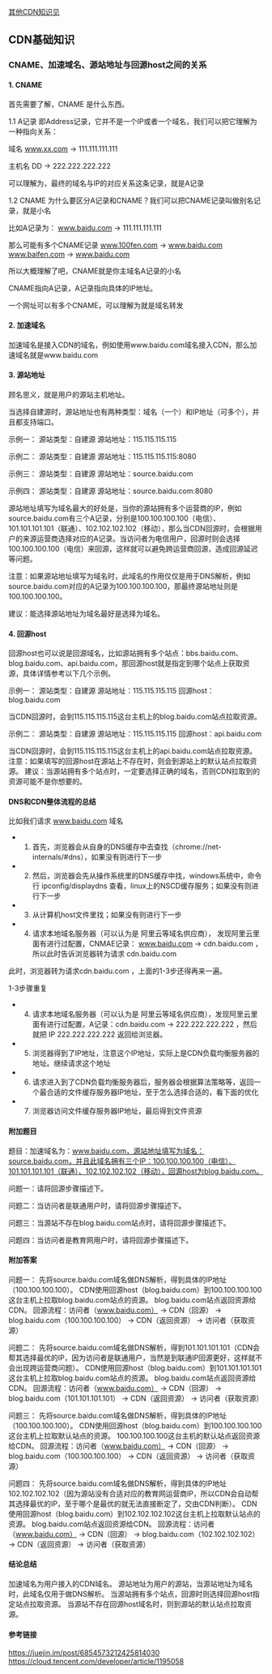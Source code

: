 
[其他CDN知识见](../CDN/README.md)

## CDN基础知识

### CNAME、加速域名、源站地址与回源host之间的关系

#### 1. CNAME
首先需要了解，CNAME 是什么东西。

1.1 A记录
即Address记录，它并不是一个IP或者一个域名，我们可以把它理解为一种指向关系：

域名 www.xx.com → 111.111.111.111

主机名 DD → 222.222.222.222

可以理解为，最终的域名与IP的对应关系这条记录，就是A记录

1.2 CNAME
为什么要区分A记录和CNAME？我们可以把CNAME记录叫做别名记录，就是小名

比如A记录为：
www.baidu.com → 111.111.111.111

那么可能有多个CNAME记录
www.100fen.com → www.baidu.com
www.baifen.com → www.baidu.com

所以大概理解了吧，CNAME就是你主域名A记录的小名

CNAME指向A记录，A记录指向具体的IP地址。

一个网址可以有多个CNAME，可以理解为就是域名转发

#### 2. 加速域名
加速域名是接入CDN的域名，例如使用www.baidu.com域名接入CDN，那么加速域名就是www.baidu.com

#### 3. 源站地址
顾名思义，就是用户的源站主机地址。

当选择自建源时，源站地址也有两种类型：域名（一个）和IP地址（可多个），并且都支持端口。

示例一：
源站类型：自建源
源站地址：115.115.115.115

示例二：
源站类型：自建源
源站地址：115.115.115.115:8080

示例三：
源站类型：自建源
源站地址：source.baidu.com

示例四：
源站类型：自建源
源站地址：source.baidu.com:8080

源站地址填写为域名最大的好处是，当你的源站拥有多个运营商的IP，例如source.baidu.com有三个A记录，分别是100.100.100.100（电信）、101.101.101.101（联通）、102.102.102.102（移动），那么当CDN回源时，会根据用户的来源运营商选择对应的A记录。当访问者为电信用户，回源时则会选择100.100.100.100（电信）来回源，这样就可以避免跨运营商回源，造成回源延迟等问题。

注意：如果源站地址填写为域名时，此域名的作用仅仅是用于DNS解析，例如source.baidu.com对应的A记录为100.100.100.100，那最终源站地址则是100.100.100.100。

建议：能选择源站地址为域名最好是选择为域名。

#### 4. 回源host
回源host也可以说是回源域名，比如源站拥有多个站点：bbs.baidu.com、blog.baidu.com、api.baidu.com，那回源host就是指定到哪个站点上获取资源，具体详情参考以下几个示例。

示例一：
源站类型：自建源
源站地址：115.115.115.115
回源host：blog.baidu.com

当CDN回源时，会到115.115.115.115这台主机上的blog.baidu.com站点拉取资源。

示例二：
源站类型：自建源
源站地址：115.115.115.115
回源host：api.baidu.com

当CDN回源时，会到115.115.115.115这台主机上的api.baidu.com站点拉取资源。
注意：如果填写的回源host在源站上不存在时，则会到源站上的默认站点拉取资源。
建议：当源站拥有多个站点时，一定要选择正确的域名，否则CDN拉取到的资源可能不是你想要的。

#### DNS和CDN整体流程的总结
比如我们请求 www.baidu.com 域名

- 1. 首先，浏览器会从自身的DNS缓存中去查找（chrome://net-internals/#dns），如果没有则进行下一步

- 2. 然后，浏览器会先从操作系统里的DNS缓存中找，windows系统中，命令行 ipconfig/displaydns 查看，linux上的NSCD缓存服务；如果没有则进行下一步

- 3. 从计算机host文件里找；如果没有则进行下一步

- 4. 请求本地域名服务器（可以认为是 阿里云等域名供应商），
发现阿里云里面有进行过配置，CNMAE记录： www.baidu.com → cdn.baidu.com ，所以此时告诉浏览器转为请求 cdn.baidu.com

此时，浏览器转为请求cdn.baidu.com ，上面的1-3步还得再来一遍。

1-3步骤重复

- 4. 请求本地域名服务器（可以认为是 阿里云等域名供应商），发现阿里云里面有进行过配置，A记录：cdn.baidu.com → 222.222.222.222 ，然后就把 IP 222.222.222.222 返回给浏览器。

- 5. 浏览器得到了IP地址，注意这个IP地址，实际上是CDN负载均衡服务器的地址。继续请求这个地址

- 6. 请求进入到了CDN负载均衡服务器后，服务器会根据算法策略等，返回一个最合适的文件缓存服务器IP地址，至于怎么选择合适的，看下面的优化

- 7. 浏览器访问文件缓存服务器IP地址，最后得到文件资源

#### 附加题目
题目：加速域名为：www.baidu.com，源站地址填写为域名：source.baidu.com，并且此域名拥有三个IP：100.100.100.100（电信）、101.101.101.101（联通）、102.102.102.102（移动），回源host为blog.baidu.com。

问题一：请将回源步骤描述下。

问题二：当访问者是联通用户时，请将回源步骤描述下。

问题三：当源站不存在blog.baidu.com站点时，请将回源步骤描述下。

问题四：当访问者是教育网用户时，请将回源步骤描述下。

#### 附加答案
问题一：
先将source.baidu.com域名做DNS解析，得到具体的IP地址（100.100.100.100）。
CDN使用回源host（blog.baidu.com）到100.100.100.100这台主机上拉取blog.baidu.com站点的资源。
blog.baidu.com站点返回资源给CDN。
回源流程：访问者（www.baidu.com） -> CDN（回源） -> blog.baidu.com（100.100.100.100） -> CDN（返回资源） -> 访问者（获取资源）

问题二：
先将source.baidu.com域名做DNS解析，得到101.101.101.101（CDN会帮其选择最优的IP，因为访问者是联通用户，当然是到联通IP回源更好，这样就不会出现跨运营商问题）。
CDN使用回源host（blog.baidu.com）到101.101.101.101这台主机上拉取blog.baidu.com站点的资源。
blog.baidu.com站点返回资源给CDN。
回源流程：访问者（www.baidu.com） -> CDN（回源） -> blog.baidu.com（101.101.101.101） -> CDN（返回资源） -> 访问者（获取资源）

问题三：
先将source.baidu.com域名做DNS解析，得到具体的IP地址（100.100.100.100）。
CDN使用回源host（blog.baidu.com）到100.100.100.100这台主机上拉取默认站点的资源。
100.100.100.100这台主机的默认站点返回资源给CDN。
回源流程：访问者（www.baidu.com） -> CDN（回源） -> blog.baidu.com（100.100.100.100） -> CDN（返回资源） -> 访问者（获取资源）

问题四：
先将source.baidu.com域名做DNS解析，得到具体的IP地址102.102.102.102（因为源站没有合适对应的教育网运营商IP，所以CDN会自动帮其选择最优的IP，至于哪个是最优的就无法直接断定了，交由CDN判断）。
CDN使用回源host（blog.baidu.com）到102.102.102.102这台主机上拉取默认站点的资源。
blog.baidu.com站点返回资源给CDN。
回源流程：访问者（www.baidu.com） -> CDN（回源） -> blog.baidu.com（102.102.102.102） -> CDN（返回资源） -> 访问者（获取资源）

#### 结论总结

加速域名为用户接入的CDN域名。
源站地址为用户的源站，当源站地址为域名时，此域名仅用于做DNS解析。
当源站拥有多个站点，回源时则选择回源host指定站点拉取资源。
当源站不存在回源host域名时，则到源站的默认站点拉取资源。

#### 参考链接
https://juejin.im/post/6854573212425814030
https://cloud.tencent.com/developer/article/1195058